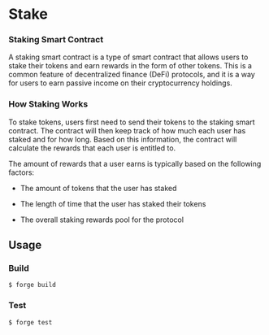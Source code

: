 # Stake

### Staking Smart Contract

A staking smart contract is a type of smart contract that allows users to stake their tokens and earn rewards in the form of other tokens. This is a common feature of decentralized finance (DeFi) protocols, and it is a way for users to earn passive income on their cryptocurrency holdings.

### How Staking Works

To stake tokens, users first need to send their tokens to the staking smart contract. The contract will then keep track of how much each user has staked and for how long. Based on this information, the contract will calculate the rewards that each user is entitled to.

The amount of rewards that a user earns is typically based on the following factors:

- The amount of tokens that the user has staked

- The length of time that the user has staked their tokens

- The overall staking rewards pool for the protocol


## Usage

### Build

```shell
$ forge build
```

### Test

```shell
$ forge test
```
